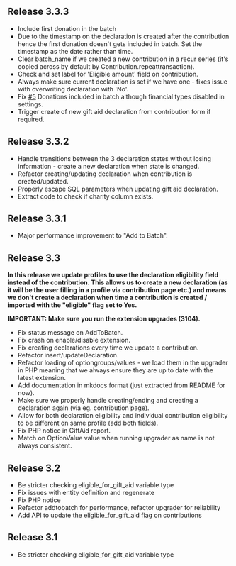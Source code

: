 ## Release 3.3.3

* Include first donation in the batch
* Due to the timestamp on the declaration is created after the contribution hence the first donation doesn't gets included in batch. Set the timestamp as the date rather than time.
* Clear batch_name if we created a new contribution in a recur series (it's copied across by default by Contribution.repeattransaction).
* Check and set label for 'Eligible amount' field on contribution.
* Always make sure current declaration is set if we have one - fixes issue with overwriting declaration with 'No'.
* Fix [#5](https://github.com/mattwire/uk.co.compucorp.civicrm.giftaid/issues/5) Donations included in batch although financial types disabled in settings.
* Trigger create of new gift aid declaration from contribution form if required.

## Release 3.3.2

* Handle transitions between the 3 declaration states without losing information - create a new declaration when state is changed.
* Refactor creating/updating declaration when contribution is created/updated.
* Properly escape SQL parameters when updating gift aid declaration.
* Extract code to check if charity column exists.

## Release 3.3.1

* Major performance improvement to "Add to Batch".

## Release 3.3
**In this release we update profiles to use the declaration eligibility field instead of the contribution.
This allows us to create a new declaration (as it will be the user filling in a profile via contribution page etc.)
 and means we don't create a declaration when time a contribution is created / imported with the "eligible" flag set to Yes.**

**IMPORTANT: Make sure you run the extension upgrades (3104).**

* Fix status message on AddToBatch.
* Fix crash on enable/disable extension.
* Fix creating declarations every time we update a contribution.
* Refactor insert/updateDeclaration.
* Refactor loading of optiongroups/values - we load them in the upgrader in PHP meaning that we always ensure they are up to date with the latest extension.
* Add documentation in mkdocs format (just extracted from README for now).
* Make sure we properly handle creating/ending and creating a declaration again (via eg. contribution page).
* Allow for both declaration eligibility and individual contribution eligibility to be different on same profile (add both fields).
* Fix PHP notice in GiftAid report.
* Match on OptionValue value when running upgrader as name is not always consistent.

## Release 3.2
* Be stricter checking eligible_for_gift_aid variable type
* Fix issues with entity definition and regenerate
* Fix PHP notice
* Refactor addtobatch for performance, refactor upgrader for reliability
* Add API to update the eligible_for_gift_aid flag on contributions

## Release 3.1
* Be stricter checking eligible_for_gift_aid variable type


